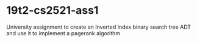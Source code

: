 # 19t2-cs2521-ass1

University assignment to create an Inverted Index binary search tree ADT and use it to implement a pagerank algorithm
